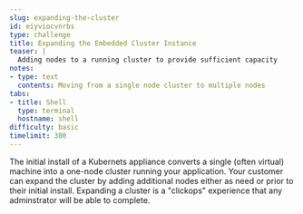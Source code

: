```yaml
---
slug: expanding-the-cluster
id: eiyviocvnrbs
type: challenge
title: Expanding the Embedded Cluster Instance
teaser: |
  Adding nodes to a running cluster to provide sufficient capacity
notes:
- type: text
  contents: Moving from a single node cluster to multiple nodes
tabs:
- title: Shell
  type: terminal
  hostname: shell
difficulty: basic
timelimit: 300
---
```


The initial install of a Kubernets appliance converts a single (often
virtual) machine into a one-node cluster running your application.
Your customer can expand the cluster by adding additional nodes
either as need or prior to their initial install. Expanding a cluster
is a "clickops" experience that any adminstrator will be able to
complete.

